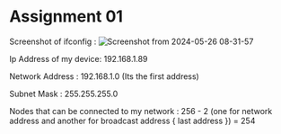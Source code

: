# Assignment 01
Screenshot of ifconfig :
![Screenshot from 2024-05-26 08-31-57](https://github.com/nilumahato/Computer-Network/assets/52632464/fa4f954f-ae23-4fb5-a5a1-2fd45be190bc)




Ip Address of my device: 192.168.1.89

Network Address : 192.168.1.0 (Its the first address)

Subnet Mask : 255.255.255.0

Nodes that can be connected to my network : 256 - 2 (one for network address and another for broadcast address { last address }) = 254
